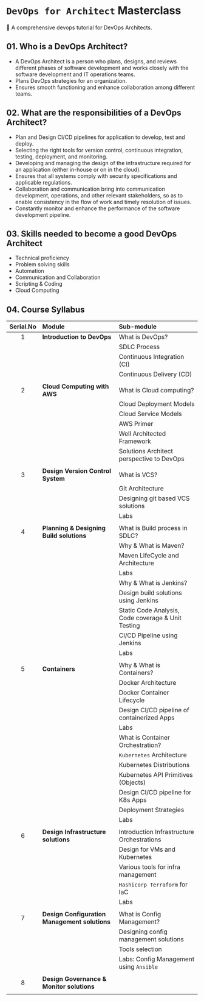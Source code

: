 # `DevOps for Architect` Masterclass

:penguin: A comprehensive devops tutorial for DevOps Architects.

## 01. Who is a DevOps Architect?

- A DevOps Architect is a person who plans, designs, and reviews different phases of software development and works closely with the software development and IT operations teams.
- Plans DevOps strategies for an organization.
- Ensures smooth functioning and enhance collaboration among different teams.

## 02. What are the responsibilities of a DevOps Architect?

- Plan and Design CI/CD pipelines for application to develop, test and deploy.
- Selecting the right tools for version control, continuous integration, testing, deployment, and monitoring.
- Developing and managing the design of the infrastructure required for an application (either in-house or on in the cloud).
- Ensures that all systems comply with security specifications and applicable regulations.
- Collaboration and communication bring into communication development, operations, and other relevant stakeholders, so as to enable consistency in the flow of work and timely resolution of issues.
- Constantly monitor and enhance the performance of the software development pipeline.

## 03. Skills needed to become a good DevOps Architect

- Technical proficiency
- Problem solving skills
- Automation
- Communication and Collaboration
- Scripting & Coding
- Cloud Computing

## 04. Course Syllabus

| Serial.No | Module                                        | Sub-module                                         |
| :-------: | :-------------------------------------------- | :------------------------------------------------- |
|     1     | **Introduction to DevOps**                    | What is DevOps?                                    |
|           |                                               | SDLC Process                                       |
|           |                                               | Continuous Integration (CI)                        |
|           |                                               | Continuous Delivery (CD)                           |
|           |                                               |                                                    |
|     2     | **Cloud Computing with AWS**                  | What is Cloud computing?                           |
|           |                                               | Cloud Deployment Models                            |
|           |                                               | Cloud Service Models                               |
|           |                                               | AWS Primer                                         |
|           |                                               | Well Architected Framework                         |
|           |                                               | Solutions Architect perspective to DevOps          |
|           |                                               |                                                    |
|     3     | **Design Version Control System**             | What is VCS?                                       |
|           |                                               | Git Architecture                                   |
|           |                                               | Designing git based VCS solutions                  |
|           |                                               | Labs                                               |
|           |                                               |                                                    |
|     4     | **Planning & Designing Build solutions**      | What is Build process in SDLC?                     |
|           |                                               | Why & What is Maven?                               |
|           |                                               | Maven LifeCycle and Architecture                   |
|           |                                               | Labs                                               |
|           |                                               | Why & What is Jenkins?                             |
|           |                                               | Design build solutions using Jenkins               |
|           |                                               | Static Code Analysis, Code coverage & Unit Testing |
|           |                                               | CI/CD Pipeline using Jenkins                       |
|           |                                               | Labs                                               |
|           |                                               |                                                    |
|     5     | **Containers**                                | Why & What is Containers?                          |
|           |                                               | Docker Architecture                                |
|           |                                               | Docker Container Lifecycle                         |
|           |                                               | Design CI/CD pipeline of containerized Apps        |
|           |                                               | Labs                                               |
|           |                                               | What is Container Orchestration?                   |
|           |                                               | `Kubernetes` Architecture                          |
|           |                                               | Kubernetes Distributions                           |
|           |                                               | Kubernetes API Primitives (Objects)                |
|           |                                               | Design CI/CD pipeline for K8s Apps                 |
|           |                                               | Deployment Strategies                              |
|           |                                               | Labs                                               |
|           |                                               |                                                    |
|     6     | **Design Infrastructure solutions**           | Introduction Infrastructure Orchestrations         |
|           |                                               | Design for VMs and Kubernetes                      |
|           |                                               | Various tools for infra management                 |
|           |                                               | `Hashicorp Terraform` for IaC                      |
|           |                                               | Labs                                               |
|           |                                               |                                                    |
|     7     | **Design Configuration Management solutions** | What is Config Management?                         |
|           |                                               | Designing config management solutions              |
|           |                                               | Tools selection                                    |
|           |                                               | Labs: Config Management using `Ansible`            |
|           |                                               |                                                    |
|     8     | **Design Governance & Monitor solutions**     |                                                    |
|           |                                               |                                                    |

